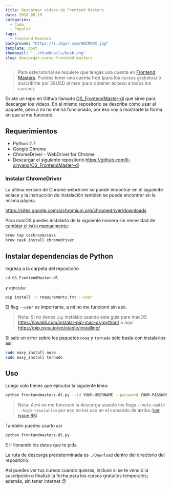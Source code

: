 ```yaml
---
title: Descargar videos de Frontend Masters
date: 2018-05-19
categories:
  - Code
  - Popular
tags: 
  - Frontend Masters
background: "https://i.imgur.com/A8CMAQX.jpg"
template: post
thumbnail: '../thumbnails/bash.png'
slug: descargar-curso-frontend-masters
---
```


> Para este tutorial se requiere que tengas una cuenta en [Frontend Masters](https://frontendmasters.com). Puedes tener una cuenta free (para los cursos gratuitos) o suscribirte por 39USD al mes (para obtener acceso a todos los cursos).

Existe un repo en Github llamado [OS_FrontendMaster-dl](https://github.com/li-xinyang/OS_FrontendMaster-dl) que sirve para descargar los videos. En el mismo repositorio se describe cómo usar el paquete, pero a mi no me ha funcionado, por eso voy a mostrarte la forma en que sí me funcionó.

## Requerimientos

- Python 2.7
- Google Chrome
- ChromeDriver - WebDriver for Chrome
- Descargar el siguiente repositorio https://github.com/li-xinyang/OS_FrontendMaster-dl

### Instalar ChromeDriver

La última versión de Chrome webdriver se puede encontrar en el siguiente enlace y la instrucción de instalación también se puede encontrar en la misma página.

https://sites.google.com/a/chromium.org/chromedriver/downloads

Para macOS puedes instalarlo de la siguiente manera sin necesidad de [cambiar el `PATH` manualmente](https://lavaldi.com/cambiar-varieble-entorno-path/):

```bash
brew tap caskroom/cask
brew cask install chromedriver
```

## Instalar dependencias de Python

Ingresa a la carpeta del repositorio

```bash
cd OS_FrontendMaster-dl
```

y ejecuta:

```bash
pip install -r requirements.txt --user
```

El flag `--user` es importante, a mi no me funcionó sin eso.

> Nota: Si no tienes `pip` instálalo usando esta guía para macOS https://lavaldi.com/instalar-pip-mac-os-python/ o aquí https://pip.pypa.io/en/stable/installing/

Si sale un error sobre los paquetes `nose` y `tornado` solo basta con instalarlos así

```bash
sudo easy_install nose
sudo easy_install tornado
```

## Uso

Luego solo tienes que ejecutar la siguiente línea:

```bash
python frontendmasters-dl.py --id YOUR-USERNAME --password YOUR-PASSWORD --course COURSE-ID
```

> Nota: A mi no me funcionó la descarga usando los flags `--mute-audio --high-resolution` por eso no los uso en el comando de arriba ([ver issue 85](https://github.com/li-xinyang/OS_FrontendMaster-dl/issues/85))

También puedes usarlo así

```bash
python frontendmasters-dl.py
```

E ir llenando los datos que te pida

La ruta de descarga predeterminada es `./Download` dentro del directorio del repositorio.

Así puedes ver tus cursos cuando quieras, incluso si se te venció la suscripción o finalizó la fecha para los cursos gratuitos temporales; además, sin tener internet 😉

